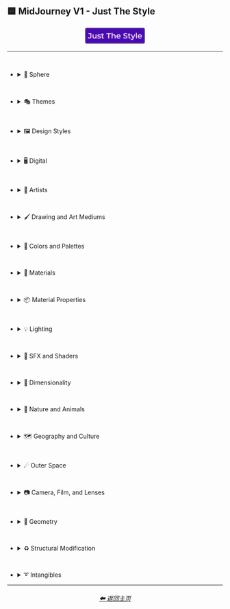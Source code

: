 <h2>🟦 MidJourney V1 - Just The Style</h2>

<div align="center">

[<img src="/Images/Repo_Parts/Buttons/Image_Type_Buttons/button_just_the_style_active.webp?raw=true" alt="Just The Style" width="140.5" />]()

</div>

<hr><br>

- <details><summary>🔵 Sphere</summary><p><div align="center">

    | Sphere |
    | :-: |
    | <img src="/Images/MJ_V1/Midjourney_Styles_(sphere)/_sphere_--seed4776.webp?raw=true" width="256" /> |

</div></p></details>

<br>

- <details><summary>🎭 Themes</summary><p>

  - <details><summary>🎭⛱ Realism/Abstraction</summary><p><div align="center">

    | Photorealistic |
    | :-: |
    | <img src="/Images/MJ_V1/Midjourney_Styles/Photorealistic.webp?raw=true" width="256" /> |

    <br>

    </div></p></details>


  - <details><summary>🎭💾 Retro/Modern</summary><p><div align="center">

    | Retro |
    | :-: |
    | <img src="/Images/MJ_V1/Midjourney_Styles/Retro.webp?raw=true" width="256" /> |

    </div></p></details>


  - <details><summary>🎭🪐 Sci-fi</summary><p><div align="center">

    | Sci-fi |
    | :-: |
    | <img src="/Images/MJ_V1/Midjourney_Styles/Sci-fi.webp?raw=true" width="256" /> |

    <br>

    | <br>Weirdcore Aurora<p><div align="center"><i><h6><a href="https://www.youtube.com/@FutureTechPilot">@Future Tech Pilot</a></h6></i></p> |
    | :-: |
    | <img src="/Images/MJ_V1/Midjourney_Styles/Weirdcore_Aurora.webp?raw=true" width="256" /> |

    </div></p></details>


  - <details><summary>🎭⚙ Architecture and Manufactured</summary><p><div align="center">

    | Steampunk |
    | :-: |
    | <img src="/Images/MJ_V1/Midjourney_Styles/Steampunk.webp?raw=true" width="256" /> |

    </div></p></details>


  - <details><summary>🎭🎵 Music Styles</summary><p><div align="center">

    | Disco |
    | :-: |
    | <img src="/Images/MJ_V1/Midjourney_Styles/Disco.webp?raw=true" width="256" /> |

    <br>

    | Vaporwave |
    | :-: |
    | <img src="/Images/MJ_V1/Midjourney_Styles/Vaporwave.webp?raw=true" width="256" /> |

    </div></p></details>


  - <details><summary>🎭📺 Cartoons, Anime, and Comics</summary><p><div align="center">

    | Cartoon |
    | :-: |
    | <img src="/Images/MJ_V1/Midjourney_Styles/Cartoon.webp?raw=true" width="256" /> |

    </div></p></details>


  - <details><summary>🎭🎆 Colors, Crystals, Sparkles, and Light</summary><p><div align="center">

    | Fractalpunk |
    | :-: |
    | <img src="/Images/MJ_V1/Midjourney_Styles/Fractalpunk.webp?raw=true" width="256" /> |

    <br>

    | <br>Chromiesthesia<p><div align="center"><i><h6>@Chromie</h6></i></p> |
    | :-: |
    | <img src="/Images/MJ_V1/Midjourney_Styles/Chromiesthesia.webp?raw=true" width="256" /> |
    
    </div></p></details>

  </p></details>


<br>


- <details><summary>🖼 Design Styles</summary><p>

  - <details><summary>🖼🟧 Simplicity/Complexity</summary><p><div align="center">

    | Hyperdetailed |
    | :-: |
    | <img src="/Images/MJ_V1/Midjourney_Styles/Hyperdetailed.webp?raw=true" width="256" /> |

    <br>

    | Chaotic |
    | :-: |
    | <img src="/Images/MJ_V1/Midjourney_Styles/Chaotic.webp?raw=true" width="256" /> |

    <br>

    | Intricate Surface Detail |
    | :-: |
    | <img src="/Images/MJ_V1/Midjourney_Styles/Intricate_Surface_Detail.webp?raw=true" width="256" /> |

    <br>

    | Flat Design |
    | :-: |
    | <img src="/Images/MJ_V1/Midjourney_Styles/Flat_Design.webp?raw=true" width="256" /> |

    </div></p></details>


  - <details><summary>🖼🎨 Patterns</summary><p><div align="center">

    | Halftone |
    | :-: |
    | <img src="/Images/MJ_V1/Midjourney_Styles/Halftone.webp?raw=true" width="256" /> |

    <br>

    | Diffraction Patterns |
    | :-: |
    | <img src="/Images/MJ_V1/Midjourney_Styles/Diffraction_Patterns.webp?raw=true" width="256" /> |

    </div></p></details>


  - <details><summary>🖼🧊 Cubism</summary><p><div align="center">

    | Cubism |
    | :-: |
    | <img src="/Images/MJ_V1/Midjourney_Styles/Cubism.webp?raw=true" width="256" /> |

    </div></p></details>
    

  - <details><summary>🖼🔮 Neo</summary><p><div align="center">

    | Neo-Tokyo |
    | :-: |
    | <img src="/Images/MJ_V1/Midjourney_Styles/Neo-Tokyo.webp?raw=true" width="256" /> |

    </div></p></details>


  - <details><summary>🖼🌀 Psychedelic, Divine, Fractal, and Noise</summary><p><div align="center">

    | Psychedelica |
    | :-: |
    | <img src="/Images/MJ_V1/Midjourney_Styles/Psychedelica.webp?raw=true" width="256" /> |

    <br>

    | Sacred Geometry |
    | :-: |
    | <img src="/Images/MJ_V1/Midjourney_Styles/Sacred_Geometry.webp?raw=true" width="256" /> |

    </div></p></details>


  - <details><summary>🖼🌈 Synesthesia</summary><p><div align="center">

    | Synesthesia |
    | :-: |
    | <img src="/Images/MJ_V1/Midjourney_Styles/Synesthesia.webp?raw=true" width="256" /> |

    </div></p></details>


  - <details><summary>🖼💫 Stylized</summary><p><div align="center">

    | Extreme Bubble Design |
    | :-: |
    | <img src="/Images/MJ_V1/Midjourney_Styles/Extreme_Bubble_Design.webp?raw=true" width="256" /> |

    <br>

    | Liquify |
    | :-: |
    | <img src="/Images/MJ_V1/Midjourney_Styles/Liquify.webp?raw=true" width="256" /> |

    <br>

    | Lissajous |
    | :-: |
    | <img src="/Images/MJ_V1/Midjourney_Styles/Lissajous.webp?raw=true" width="256" /> |

    </div></p></details>
  </p></details>


<br>


- <details><summary>🖥 Digital</summary><p>

  - <details><summary>🎮 Rendering Engines</summary><p><div align="center">

    | Octane |
    | :-: |
    | <img src="/Images/MJ_V1/Midjourney_Styles/Octane.webp?raw=true" width="256" /> |

    </div></p></details>


  - <details><summary>🖥📐 Resolution</summary><p><div align="center">

    | 4k |
    | :-: |
    | <img src="/Images/MJ_V1/Midjourney_Styles/4k.webp?raw=true" width="256" /> |

    </div></p></details>


  - <details><summary>🖥🟩 1-bit - 16-bit</summary><p><div align="center">

    | 8-bit |
    | :-: |
    | <img src="/Images/MJ_V1/Midjourney_Styles/8-bit.webp?raw=true" width="256" /> |

    </div></p></details>


  - <details><summary>🖥🖼 Digital Styles</summary><p><div align="center">

    | Cyberdelic |
    | :-: |
    | <img src="/Images/MJ_V1/Midjourney_Styles/Cyberdelic.webp?raw=true" width="256" /> |

    </div></p></details>


  - <details><summary>🖥🎞 VFX and Video Companies</summary><p><div align="center">

    | Disney |
    | :-: |
    | <img src="/Images/MJ_V1/Midjourney_Styles/Disney.webp?raw=true" width="256" /> |

    </div></p></details>


  - <details><summary>🖥🎨 Art Programs and Applications</summary><p><div align="center">

    | Microsoft Paint |
    | :-: |
    | <img src="/Images/MJ_V1/Midjourney_Styles/Microsoft_Paint.webp?raw=true" width="256" /> |

    </div></p></details>


  - <details><summary>🖥🖼 Image Formats and Types</summary><p><div align="center">

    | Lowpoly |
    | :-: |
    | <img src="/Images/MJ_V1/Midjourney_Styles/Lowpoly.webp?raw=true" width="256" /> |

    <br>

    | Pixel Art |
    | :-: |
    | <img src="/Images/MJ_V1/Midjourney_Styles/Pixel_Art.webp?raw=true" width="256" /> |

    </div></p></details>


  - <details><summary>🖥🏁 Dithering</summary><p><div align="center">

    | Floyd–Steinberg Dithering |
    | :-: |
    | <img src="/Images/MJ_V1/Midjourney_Styles/FloydSteinberg_Dithering.webp?raw=true" width="256" /> |

    </div></p></details>


  - <details><summary>🖥👩‍💻 Glitchy</summary><p><div align="center">

    | Databending |
    | :-: |
    | <img src="/Images/MJ_V1/Midjourney_Styles/Databending.webp?raw=true" width="256" /> |

    </div></p></details>


  - <details><summary>🕹 Video Games and Game Systems</summary><p>

    - <details><summary>🕹🖼 Video Game Styles</summary><p><div align="center">

        | Tetris |
        | :-: |
        | <img src="/Images/MJ_V1/Midjourney_Styles/Tetris.webp?raw=true" width="256" /> |

      </div></p></details>

    </p></details>


  - <details><summary>🖥🧠 AI and Neural Networks</summary><p><div align="center">

    | Deep Dream |
    | :-: |
    | <img src="/Images/MJ_V1/Midjourney_Styles/Deep_Dream.webp?raw=true" width="256" /> |

    </div></p></details>

  </p></details>


<br>


- <details><summary>📔 Artists</summary><p>

  - <details><summary>📔❇ Surrealism</summary><p><div align="center">

    | Painting By Salvador Dali | Painting By Pablo Picasso |
    | :-: | :-: |
    | <img src="/Images/MJ_V1/Midjourney_Styles/Painting_By_Salvador_Dali.webp?raw=true" width="256" /> | <img src="/Images/MJ_V1/Midjourney_Styles/Painting_By_Pablo_Picasso.webp?raw=true" width="256" /> |

    </div></p></details>


  - <details><summary>📔➿ Post-Impressionism</summary><p><div align="center">

    | Painting By Van Gogh |
    | :-: |
    | <img src="/Images/MJ_V1/Midjourney_Styles/Painting_By_Van_Gogh.webp?raw=true" width="256" /> |

    </div></p></details>


  - <details><summary>📔☯ Psychedelic</summary><p><div align="center">

    | Painting By Alex Grey |
    | :-: |
    | <img src="/Images/MJ_V1/Midjourney_Styles/Painting_By_Alex_Grey.webp?raw=true" width="256" /> |

    </div></p></details>


  - <details><summary>📔 Other Artists</summary><p><div align="center">

    | Painting By Bob Ross | Art By M.C. Escher |
    | :-: | :-: |
    | <img src="/Images/MJ_V1/Midjourney_Styles/Painting_By_Bob_Ross.webp?raw=true" width="256" /> | <img src="/Images/MJ_V1/Midjourney_Styles/Art_By_M.C._Escher.webp?raw=true" width="256" /> |

    </div></p></details>
  </p></details>


<br>


- <details><summary>🖌 Drawing and Art Mediums</summary><p>

  - <details><summary>🖌✏ Illustration and Drawing</summary><p>

    - <details><summary>✏🖼 Drawing Types</summary><p><div align="center">

        | Sketch |
        | :-: |
        | <img src="/Images/MJ_V1/Midjourney_Styles/Sketch.webp?raw=true" width="256" /> |

        <br>

        | Stipple |
        | :-: |
        | <img src="/Images/MJ_V1/Midjourney_Styles/Stipple.webp?raw=true" width="256" /> |

      </div></p></details>


    - <details><summary>✏ Pencil and Graphite</summary><p><div align="center">

        | Colored Pencil |
        | :-: |
        | <img src="/Images/MJ_V1/Midjourney_Styles/Colored_Pencil.webp?raw=true" width="256" /> |

      </div></p></details>


    - <details><summary>✏🖊 Ink</summary><p><div align="center">

        | Ballpoint Pen |
        | :-: |
        | <img src="/Images/MJ_V1/Midjourney_Styles/Ballpoint_Pen.webp?raw=true" width="256" /> |

        <br>

        | Marker Art |
        | :-: |
        | <img src="/Images/MJ_V1/Midjourney_Styles/Marker_Art.webp?raw=true" width="256" /> |

      </div></p></details>

    </p></details>


  - <details><summary>🖌🎨 Paint</summary><p>

    - <details><summary>🎨🖼 Painting Types</summary><p><div align="center">

        | Paper-Marbling |
        | :-: |
        | <img src="/Images/MJ_V1/Midjourney_Styles/Paper-Marbling.webp?raw=true" width="256" /> |

      </div></p></details>


    - <details><summary>🎨 Paint Types</summary><p><div align="center">

        | Splatter Paint |
        | :-: |
        | <img src="/Images/MJ_V1/Midjourney_Styles/Splatter_Paint.webp?raw=true" width="256" /> |
        
      </div></p></details>
    
    </p></details>


  - <details><summary>🖌🎲 Physical Mediums</summary><p>

    - <details><summary>🎲🖼 Framed, Banner, and Decal</summary><p><div align="center">

        | Wall Decal |
        | :-: |
        | <img src="/Images/MJ_V1/Midjourney_Styles/Wall_Decal.webp?raw=true" width="256" /> |

      </div></p></details>


    - <details><summary>🎲🗿 Carving, Etching, and Modeling</summary><p><div align="center">

        | Bejeweled |
        | :-: |
        | <img src="/Images/MJ_V1/Midjourney_Styles/Bejeweled.webp?raw=true" width="256" /> |

        <br>

        | Carved Lacquer |
        | :-: |
        | <img src="/Images/MJ_V1/Midjourney_Styles/Carved_Lacquer.webp?raw=true" width="256" /> |

      </div></p></details>

    - <details><summary>🎲🏺 Pottery and Glass</summary><p><div align="center">

        | Bone China |
        | :-: |
        | <img src="/Images/MJ_V1/Midjourney_Styles/Bone_China.webp?raw=true" width="256" /> |

      </div></p></details>
    
    </p></details>
  </p></details>


<br>


- <details><summary>🎨 Colors and Palettes</summary><p>

  - <details><summary>🎨🔴 Colors</summary><p>

    - <details><summary>🎨🔴 Basic Colors</summary><p><div align="center">

        | Cyan |
        | :-: |
        | <img src="/Images/MJ_V1/Midjourney_Styles/Cyan.webp?raw=true" width="256" /> |

      </div></p></details>


    - <details><summary>🎨🔵 Extended Colors</summary><p><div align="center">

        | Aqua |
        | :-: |
        | <img src="/Images/MJ_V1/Midjourney_Styles/Aqua.webp?raw=true" width="256" /> |

      </div></p></details>

    </p></details>

  - <details><summary>🎨 Color Based Designs</summary><p><div align="center">

    | Spectrum |
    | :-: |
    | <img src="/Images/MJ_V1/Midjourney_Styles/Spectrum.webp?raw=true" width="256" /> |

    </div></p></details>


  - <details><summary>🎨🖌 Chromatic Palettes</summary><p><div align="center">

    | Electric Colors |
    | :-: |
    | <img src="/Images/MJ_V1/Midjourney_Styles/Electric_Colors.webp?raw=true" width="256" /> |

    </div></p></details>


  - <details><summary>🎨🖥 Color Models</summary><p><div align="center">

    | CMYK |
    | :-: |
    | <img src="/Images/MJ_V1/Midjourney_Styles/CMYK.webp?raw=true" width="256" /> |

    <br>

    | CGA |
    | :-: |
    | <img src="/Images/MJ_V1/Midjourney_Styles/CGA.webp?raw=true" width="256" /> |

    </div></p></details>


  - <details><summary>🎨🎥 Color Motion Picture Film Systems</summary><p><div align="center">

    | Technicolor |
    | :-: |
    | <img src="/Images/MJ_V1/Midjourney_Styles/Technicolor.webp?raw=true" width="256" /> |

    </div></p></details>
  </p></details>

<br>


- <details><summary>🧱 Materials</summary><p>

  - <details><summary>🧱💎 Solids</summary><p>

    - <details><summary>🧱🔩 Metal</summary><p><div align="center">

        | Brushed Aluminum |
        | :-: |
        | <img src="/Images/MJ_V1/Midjourney_Styles/Brushed_Aluminum.webp?raw=true" width="256" /> |

        <br>

        | Anodized Titanium |
        | :-: |
        | <img src="/Images/MJ_V1/Midjourney_Styles/Anodized_Titanium.webp?raw=true" width="256" /> |

      </div></p></details>


    - <details><summary>🧱💎 Glass and Crystal</summary><p><div align="center">

        | Amethyst |
        | :-: |
        | <img src="/Images/MJ_V1/Midjourney_Styles/Amethyst.webp?raw=true" width="256" /> |

        <br>

        | Milky Quartz |
        | :-: |
        | <img src="/Images/MJ_V1/Midjourney_Styles/Milky_Quartz.webp?raw=true" width="256" /> |

        <br>

        | Agate |
        | :-: |
        | <img src="/Images/MJ_V1/Midjourney_Styles/Agate.webp?raw=true" width="256" /> |

      </div></p></details>

    </p></details>


  - <details><summary>🧱💧 Liquids</summary><p><div align="center">

    | Liquid Crystal |
    | :-: |
    | <img src="/Images/MJ_V1/Midjourney_Styles/Liquid_Crystal.webp?raw=true" width="256" /> |

    </div></p></details>


  - <details><summary>🧱🧪 Non-Newtonian Fluids and Polymers</summary><p>

    - <details><summary>🧱🩹 Tape and Adhesives</summary><p><div align="center">

        | Kapton Tape |
        | :-: |
        | <img src="/Images/MJ_V1/Midjourney_Styles/Kapton_Tape.webp?raw=true" width="256" /> |

      </div></p></details>

    </p></details>


  - <details><summary>🧱🌫️ Gasses and Vapors</summary><p><div align="center">

    | Clouds |
    | :-: |
    | <img src="/Images/MJ_V1/Midjourney_Styles/Clouds.webp?raw=true" width="256" /> |

    </div></p></details>
  </p></details>


<br>


- <details><summary>📦 Material Properties</summary><p>

  - <details><summary>📦🏮 Optics and Light Manipulation</summary><p><div align="center">

    | Glitter |
    | :-: |
    | <img src="/Images/MJ_V1/Midjourney_Styles/Glitter.webp?raw=true" width="256" /> |

    </div></p></details>


  - <details><summary>📦💡 Luminescence</summary><p><div align="center">

    | Glow-In-The-Dark |
    | :-: |
    | <img src="/Images/MJ_V1/Midjourney_Styles/Glow-In-The-Dark.webp?raw=true" width="256" /> |

    </div></p></details>


  - <details><summary>📦🔍 Reflection and Refraction</summary><p><div align="center">

    | Glossy |
    | :-: |
    | <img src="/Images/MJ_V1/Midjourney_Styles/Glossy.webp?raw=true" width="256" /> |

    </div></p></details>


  - <details><summary>📦🧽 Physical Properties</summary><p><div align="center">

    | Cracked |
    | :-: |
    | <img src="/Images/MJ_V1/Midjourney_Styles/Cracked.webp?raw=true" width="256" /> |

    </div></p></details>
  </p></details>


<br>


- <details><summary>💡 Lighting</summary><p>

  - <details><summary>💡🏮 Types of Lights</summary><p><div align="center">

    | Crepuscular Rays |
    | :-: |
    | <img src="/Images/MJ_V1/Midjourney_Styles/Crepuscular_Rays.webp?raw=true" width="256" /> |

    </div></p></details>

  - <details><summary>💡🪔 Lamps and Tubes</summary><p><div align="center">

      | Plasma Globe |
    | :-: |
    | <img src="/Images/MJ_V1/Midjourney_Styles/Plasma_Globe.webp?raw=true" width="256" /> |
    
    </div></p></details>
  </p></details>


<br>


- <details><summary>🌈 SFX and Shaders</summary><p>

  - <details><summary>🌈🔍 Reflections</summary><p><div align="center">

    | Ray Tracing Reflections |
    | :-: |
    | <img src="/Images/MJ_V1/Midjourney_Styles/Ray_Tracing_Reflections.webp?raw=true" width="256" /> |

    </div></p></details>


  - <details><summary>🌈🎨 Chromatic SFX</summary><p><div align="center">

    | Chromatic Aberration |
    | :-: |
    | <img src="/Images/MJ_V1/Midjourney_Styles/Chromatic_Aberration.webp?raw=true" width="256" /> |

    </div></p></details>


  - <details><summary>🌈💫 Stylized</summary><p><div align="center">

    | Scan Lines |
    | :-: |
    | <img src="/Images/MJ_V1/Midjourney_Styles/Scan_Lines.webp?raw=true" width="256" /> |

    <br>

    | Tessellated |
    | :-: |
    | <img src="/Images/MJ_V1/Midjourney_Styles/Tessellated.webp?raw=true" width="256" /> |

    </div></p></details>


  - <details><summary>🌈🕶 Shaders and Post Processing</summary><p><div align="center">

    | Ray Traced |
    | :-: |
    | <img src="/Images/MJ_V1/Midjourney_Styles/Ray_Traced.webp?raw=true" width="256" /> |

    </div></p></details>
  </p></details>


<br>


- <details><summary>🌌 Dimensionality</summary><p>

  - <details><summary>🌌 0D-5D</summary><p><div align="center">

    | 2-Dimensional |
    | :-: |
    | <img src="/Images/MJ_V1/Midjourney_Styles/2-Dimensional.webp?raw=true" width="256" /> |

    </div></p></details>
  </p></details>


<br>


- <details><summary>🌲 Nature and Animals</summary><p>

  - <details><summary>🌲🍄 Fungi</summary><p><div align="center">

    | Lactarius-Indigo |
    | :-: |
    | <img src="/Images/MJ_V1/Midjourney_Styles/Lactarius-Indigo.webp?raw=true" width="256" /> |

    </div></p></details>


  - <details><summary>🌲⛄ Seasons and Weather</summary><p><div align="center">

    | Autumn |
    | :-: |
    | <img src="/Images/MJ_V1/Midjourney_Styles/Autumn.webp?raw=true" width="256" /> |

    <br>

    | Tornado |
    | :-: |
    | <img src="/Images/MJ_V1/Midjourney_Styles/Tornado.webp?raw=true" width="256" /> |

    </div></p></details>

  </p></details>


<br>


- <details><summary>🗺 Geography and Culture</summary><p>

  - <details><summary>🗺🎄 Holidays</summary><p><div align="center">

    | Halloween |
    | :-: |
    | <img src="/Images/MJ_V1/Midjourney_Styles/Halloween.webp?raw=true" width="256" /> |

    </div></p></details>

  </p></details>


<br>


- <details><summary>☄ Outer Space</summary><p>

  - <details><summary>☄🌌 Galaxies, Nebulae, and Other Cosmic Structures</summary><p><div align="center">

    | Galaxy |
    | :-: |
    | <img src="/Images/MJ_V1/Midjourney_Styles/Galaxy.webp?raw=true" width="256" /> |

    <br>

    | Supernova |
    | :-: |
    | <img src="/Images/MJ_V1/Midjourney_Styles/Supernova.webp?raw=true" width="256" /> |

    </div></p></details>

  </p></details>


<br>


- <details><summary>📷 Camera, Film, and Lenses</summary><p>

  - <details><summary>📷🌇 Camera and Scenes</summary><p><div align="center">

    | Cinematic |
    | :-: |
    | <img src="/Images/MJ_V1/Midjourney_Styles/Cinematic.webp?raw=true" width="256" /> |

    <br>

    | Bokeh |
    | :-: |
    | <img src="/Images/MJ_V1/Midjourney_Styles/Bokeh.webp?raw=true" width="256" /> |

    </div></p></details>

  - <details><summary>📷🌇 Camera and Film Types</summary><p><div align="center">

    | Polaroid |
    | :-: |
    | <img src="/Images/MJ_V1/Midjourney_Styles/Polaroid.webp?raw=true" width="256" /> |

    </div></p></details>

  - <details><summary>📷🔭 Lenses</summary><p><div align="center">

    | Super-Resolution Microscopy |
    | :-: |
    | <img src="/Images/MJ_V1/Midjourney_Styles/Super-Resolution_Microscopy.webp?raw=true" width="256" /> |

    </div></p></details>


  - <details><summary>📷 Other</summary><p><div align="center">

    | Lens Flare |
    | :-: |
    | <img src="/Images/MJ_V1/Midjourney_Styles/Lens_Flare.webp?raw=true" width="256" /> |

    </div></p></details>
  </p></details>


<br>


- <details><summary>💠 Geometry</summary><p>

  - <details><summary>💠⬜ 2D Shapes</summary><p><div align="center">

    | Hexagon | Hexagonal |
    | :-: | :-: |
    | <img src="/Images/MJ_V1/Midjourney_Styles/Hexagon.webp?raw=true" width="256" /> | <img src="/Images/MJ_V1/Midjourney_Styles/Hexagonal.webp?raw=true" width="256" /> |

    </div></p></details>


  - <details><summary>💠🧊 3D Shapes</summary><p><div align="center">

    | Sphere |
    | :-: |
    | <img src="/Images/MJ_V1/Midjourney_Styles_(sphere)/_sphere_--seed4776.webp?raw=true" width="256" /> |

    </div></p></details>


  - <details><summary>💠🔲 4D Hyper Shapes</summary><p><div align="center">

    | Klein Bottle |
    | :-: |
    | <img src="/Images/MJ_V1/Midjourney_Styles/Klein_Bottle.webp?raw=true" width="256" /> |

    </div></p></details>


  - <details><summary>💠⏹ Geometric Styles</summary><p><div align="center">

    | Polygonal |
    | :-: |
    | <img src="/Images/MJ_V1/Midjourney_Styles/Polygonal.webp?raw=true" width="256" /> |

    </div></p></details>
  </p></details>


<br>


- <details><summary>♻ Structural Modification</summary><p>

  - <details><summary>♻🕸 Knots</summary><p><div align="center">

    | Celtic Knot |
    | :-: |
    | <img src="/Images/MJ_V1/Midjourney_Styles/Celtic_Knot.webp?raw=true" width="256" /> |

    </div></p></details>
  </p></details>


<br>


- <details><summary>➰ Intangibles</summary><p>

  - <details><summary>➰😁 Emotions and Qualities</summary><p><div align="center">

    | Happy |
    | :-: |
    | <img src="/Images/MJ_V1/Midjourney_Styles/Happy.webp?raw=true" width="256" /> |

    <br>

    | Angelic |
    | :-: |
    | <img src="/Images/MJ_V1/Midjourney_Styles/Angelic.webp?raw=true" width="256" /> |

    </div></p></details>

  </p></details>

<hr>
<div align="center">
    <h6><a href="/README.md">⬅ 返回主页</a></h6>
</div>